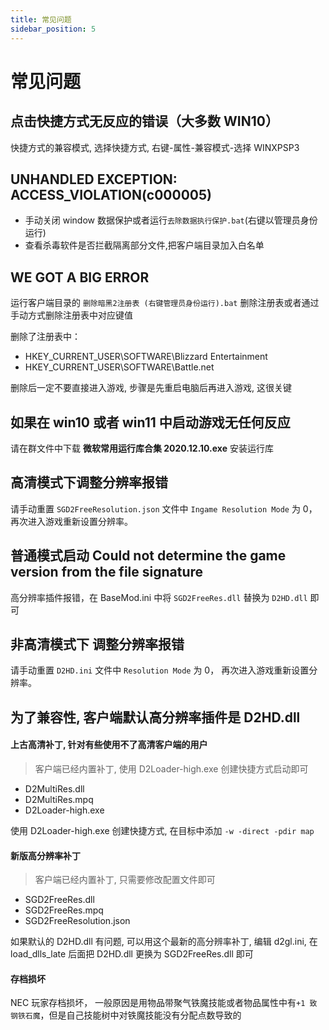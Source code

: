 ```yaml
---
title: 常见问题
sidebar_position: 5
---
```


# 常见问题

## 点击快捷方式无反应的错误（大多数 WIN10）

快捷方式的兼容模式, 选择快捷方式, 右键-属性-兼容模式-选择 WINXPSP3

## UNHANDLED EXCEPTION: ACCESS_VIOLATION(c000005)

- 手动关闭 window 数据保护或者运行`去除数据执行保护.bat`(右键以管理员身份运行)
- 查看杀毒软件是否拦截隔离部分文件,把客户端目录加入白名单

## WE GOT A BIG ERROR

运行客户端目录的 `删除暗黑2注册表 (右键管理员身份运行).bat` 删除注册表或者通过手动方式删除注册表中对应键值

删除了注册表中：

- HKEY_CURRENT_USER\SOFTWARE\Blizzard Entertainment
- HKEY_CURRENT_USER\SOFTWARE\Battle.net

删除后一定不要直接进入游戏, 步骤是先重启电脑后再进入游戏, 这很关键

## 如果在 win10 或者 win11 中启动游戏无任何反应

请在群文件中下载 **微软常用运行库合集 2020.12.10.exe** 安装运行库

## 高清模式下调整分辨率报错

请手动重置 `SGD2FreeResolution.json` 文件中 `Ingame Resolution Mode` 为 0， 再次进入游戏重新设置分辨率。

## 普通模式启动 Could not determine the game version from the file signature

高分辨率插件报错，在 BaseMod.ini 中将 `SGD2FreeRes.dll` 替换为 `D2HD.dll` 即可

## 非高清模式下 调整分辨率报错

请手动重置 `D2HD.ini` 文件中 `Resolution Mode` 为 0， 再次进入游戏重新设置分辨率。

## 为了兼容性, 客户端默认高分辨率插件是 D2HD.dll

#### 上古高清补丁, 针对有些使用不了高清客户端的用户

> 客户端已经内置补丁, 使用 D2Loader-high.exe 创建快捷方式启动即可

- D2MultiRes.dll
- D2MultiRes.mpq
- D2Loader-high.exe

使用 D2Loader-high.exe 创建快捷方式, 在目标中添加 `-w -direct -pdir map`

#### 新版高分辨率补丁

> 客户端已经内置补丁, 只需要修改配置文件即可

- SGD2FreeRes.dll
- SGD2FreeRes.mpq
- SGD2FreeResolution.json

如果默认的 D2HD.dll 有问题, 可以用这个最新的高分辨率补丁, 编辑 d2gl.ini, 在 load_dlls_late 后面把 D2HD.dll 更换为 SGD2FreeRes.dll 即可

#### 存档损坏

NEC 玩家存档损坏， 一般原因是用物品带聚气铁魔技能或者物品属性中有`+1 致 钢铁石魔`，但是自己技能树中对铁魔技能没有分配点数导致的
